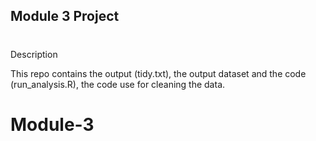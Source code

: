 ## Module 3 Project
#
Description


This repo contains the output (tidy.txt), the output dataset and the code (run_analysis.R), the code use for cleaning the data. 
# Module-3
